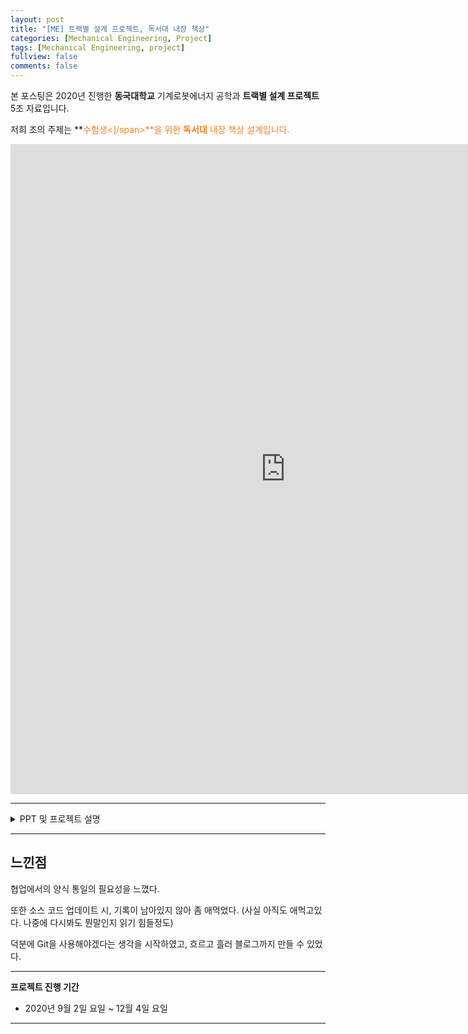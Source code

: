 ```yaml
---
layout: post
title: "[ME] 트랙별 설계 프로젝트, 독서대 내장 책상"
categories: [Mechanical Engineering, Project]
tags: [Mechanical Engineering, project]
fullview: false
comments: false
---
```


본 포스팅은 2020년 진행한 **동국대학교** 기계로봇에너지 공학과 **트랙별 설계 프로젝트** 5조 자료입니다.

저희 조의 주제는 **<span style="color:#F58224">수험생<]/span>**을 위한 **<span style="color:#F58224">독서대</span>** 내장 책상 설계입니다.

<iframe src="https://onedrive.live.com/embed?cid=ADFD1CC231D5D8DA&resid=ADFD1CC231D5D8DA%218220&authkey=AGbgbS-Gq7KFPO0&em=2" width="880" height="1040" frameborder="0" scrolling="no"></iframe>

---

<details>
<summary>PPT 및 프로젝트 설명</summary>
<div markdown="1">

<iframe src="https://onedrive.live.com/embed?cid=ADFD1CC231D5D8DA&amp;resid=ADFD1CC231D5D8DA%218217&amp;authkey=APNuYqnegaSQuQA&amp;em=2&amp;wdAr=1.3333333333333333" width="880px" height="518px" frameborder="0">포함된 <a target="_blank" href="https://office.com">Microsoft Office</a> 프레젠테이션, 제공: <a target="_blank" href="https://office.com/webapps">Office</a></iframe>

## 1. 프로젝트 개요



</div>
</details>

---

## 느낀점

협업에서의 양식 통일의 필요성을 느꼈다. 

또한 소스 코드 업데이트 시, 기록이 남아있지 않아 좀 애먹었다. (사실 아직도 애먹고있다. 나중에 다시봐도 뭔말인지 읽기 힘들정도)

덕분에 Git을 사용해야겠다는 생각을 시작하였고, 흐르고 흘러 블로그까지 만들 수 있었다.

---

**프로젝트 진행 기간**
- 2020년 9월 2일 요일 ~ 12월 4일 요일

---
